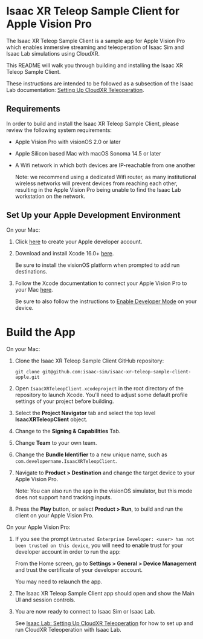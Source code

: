 # Isaac XR Teleop Sample Client for Apple Vision Pro

The Isaac XR Teleop Sample Client is a sample app for Apple Vision Pro which enables immersive
streaming and teleoperation of Isaac Sim and Isaac Lab simulations using CloudXR.

This README will walk you through building and installing the Isaac XR Teleop Sample Client.

These instructions are intended to be followed as a subsection of the Isaac Lab documentation:
[Setting Up CloudXR
Teleoperation](https://isaac-sim.github.io/IsaacLab/main/source/how-to/cloudxr_teleoperation.html).


## Requirements

In order to build and install the Isaac XR Teleop Sample Client, please review the following system
requirements:

* Apple Vision Pro with visionOS 2.0 or later
* Apple Silicon based Mac with macOS Sonoma 14.5 or later
* A Wifi network in which both devices are IP-reachable from one another

  Note: we recommend using a dedicated Wifi router, as many institutional wireless networks will
  prevent devices from reaching each other, resulting in the Apple Vision Pro being unable to find
  the Isaac Lab workstation on the network.


## Set Up your Apple Development Environment

On your Mac:

1. Click [here](https://developer.apple.com/programs/enroll/) to create your Apple developer account.

1. Download and install Xcode 16.0+ [here](https://developer.apple.com/xcode/).

   Be sure to install the visionOS platform when prompted to add run destinations.

1. Follow the Xcode documentation to connect your Apple Vision Pro to your Mac
   [here](https://developer.apple.com/documentation/Xcode/running-your-app-in-simulator-or-on-a-device#Connect-real-devices-to-your-Mac).

   Be sure to also follow the instructions to [Enable Developer
   Mode](https://developer.apple.com/documentation/xcode/enabling-developer-mode-on-a-device) on
   your device.


# Build the App

On your Mac:

1. Clone the Isaac XR Teleop Sample Client GitHub repository:

   ```
   git clone git@github.com:isaac-sim/isaac-xr-teleop-sample-client-apple.git
   ```

1. Open `IsaacXRTeleopClient.xcodeproject` in the root directory of the repository to launch Xcode.
   You'll need to adjust some default profile settings of your project before building.

1. Select the **Project Navigator** tab and select the top level **IsaacXRTeleopClient** object.

1. Change to the **Signing & Capabilities** Tab.

1. Change **Team** to your own team.

1. Change the **Bundle Identifier** to a new unique name, such as
   `com.developername.IsaacXRTeleopClient`.

1. Navigate to **Product > Destination** and change the target device to your Apple Vision Pro.

   Note: You can also run the app in the visionOS simulator, but this mode does not support hand
   tracking inputs.

1. Press the **Play** button, or select **Product > Run**, to build and run the client on your Apple
   Vision Pro.

On your Apple Vision Pro:

1. If you see the prompt `Untrusted Enterprise Developer: <user> has not been trusted on this
   device`, you will need to enable trust for your developer account in order to run the app:

   From the Home screen, go to **Settings > General > Device Management** and trust the certificate
   of your developer account.

   You may need to relaunch the app.

1. The Isaac XR Teleop Sample Client app should open and show the Main UI and session controls.

1. You are now ready to connect to Isaac Sim or Isaac Lab.

   See [Isaac Lab: Setting Up CloudXR
   Teleoperation](https://isaac-sim.github.io/IsaacLab/main/source/how-to/cloudxr_teleoperation.html)
   for how to set up and run CloudXR Teleoperation with Isaac Lab.
